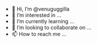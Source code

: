 - 👋 Hi, I’m @venuguggilla
- 👀 I’m interested in ...
- 🌱 I’m currently learning ...
- 💞️ I’m looking to collaborate on ...
- 📫 How to reach me ...

<!---
venuguggilla/venuguggilla is a ✨ special ✨ repository because its `README.md` (this file) appears on your GitHub profile.
You can click the Preview link to take a look at your changes.
--->
